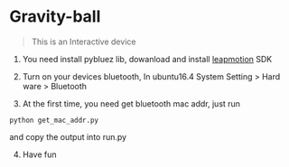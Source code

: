 # Gravity-ball

> This is an Interactive device


1. You need install pybluez lib, dowanload and install [leapmotion](https://developer.leapmotion.com/sdk/v2) SDK

2. Turn on your devices bluetooth, In ubuntu16.4 System Setting > Hard ware > Bluetooth

3. At the first time, you need get bluetooth mac addr, just run 
```
python get_mac_addr.py
```

and copy the output into run.py

4. Have fun
